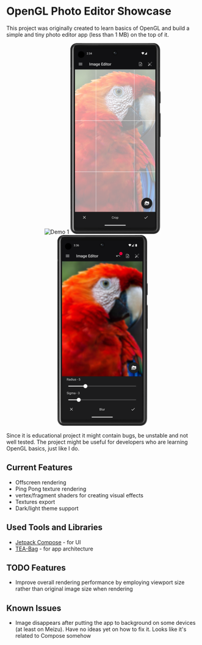 # OpenGL Photo Editor Showcase

This project was originally created to learn basics of OpenGL and build a simple and tiny photo editor app (less than 1 MB) on the top of
it.

<p align="center">
<img alt="Demo 1" height="500px" src="images/demo1.png">
<img alt="Demo 2" height="500px" src="images/demo2.png">
<img alt="Demo 3" height="500px" src="images/demo3.png">
</p>

Since it is educational project it might contain bugs, be unstable and not well tested. The project might be useful for
developers who are learning OpenGL basics, just like I do.

## Current Features

- Offscreen rendering
- Ping Pong texture rendering
- vertex/fragment shaders for creating visual effects
- Textures export
- Dark/light theme support

## Used Tools and Libraries

- [Jetpack Compose](https://developer.android.com/jetpack/compose) - for UI
- [TEA-Bag](https://github.com/Xlopec/Tea-bag) - for app architecture

## TODO Features

- Improve overall rendering performance by employing viewport size rather than original image size when rendering

## Known Issues

- Image disappears after putting the app to background on some devices (at least on Meizu). Have no ideas yet on how to fix it. Looks like
  it's related to Compose somehow